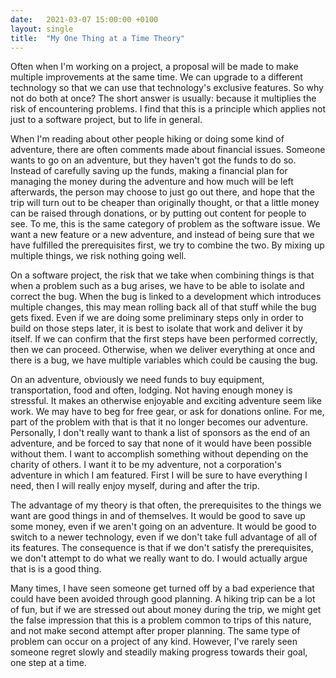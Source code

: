 ```yaml
---
date:   2021-03-07 15:00:00 +0100
layout: single
title:  "My One Thing at a Time Theory"
---
```

Often when I'm working on a project, a proposal will be made to make multiple improvements at the same time. We can upgrade to a different technology so that we can use that technology's exclusive features. So why not do both at once? The short answer is usually: because it multiplies the risk of encountering problems. I find that this is a principle which applies not just to a software project, but to life in general.

When I'm reading about other people hiking or doing some kind of adventure, there are often comments made about financial issues. Someone wants to go on an adventure, but they haven't got the funds to do so. Instead of carefully saving up the funds, making a financial plan for managing the money during the adventure and how much will be left afterwards, the person may choose to just go out there, and hope that the trip will turn out to be cheaper than originally thought, or that a little money can be raised through donations, or by putting out content for people to see. To me, this is the same category of problem as the software issue. We want a new feature or a new adventure, and instead of being sure that we have fulfilled the prerequisites first, we try to combine the two. By mixing up multiple things, we risk nothing going well.

On a software project, the risk that we take when combining things is that when a problem such as a bug arises, we have to be able to isolate and correct the bug. When the bug is linked to a development which introduces multiple changes, this may mean rolling back all of that stuff while the bug gets fixed. Even if we are doing some preliminary steps only in order to build on those steps later, it is best to isolate that work and deliver it by itself. If we can confirm that the first steps have been performed correctly, then we can proceed. Otherwise, when we deliver everything at once and there is a bug, we have multiple variables which could be causing the bug.

On an adventure, obviously we need funds to buy equipment, transportation, food and often, lodging. Not having enough money is stressful. It makes an otherwise enjoyable and exciting adventure seem like work. We may have to beg for free gear, or ask for donations online. For me, part of the problem with that is that it no longer becomes our adventure. Personally, I don't really want to thank a list of sponsors as the end of an adventure, and be forced to say that none of it would have been possible without them. I want to accomplish something without depending on the charity of others. I want it to be my adventure, not a corporation's adventure in which I am featured. First I will be sure to have everything I need, then I will really enjoy myself, during and after the trip.

The advantage of my theory is that often, the prerequisites to the things we want are good things in and of themselves. It would be good to save up some money, even if we aren't going on an adventure. It would be good to switch to a newer technology, even if we don't take full advantage of all of its features. The consequence is that if we don't satisfy the prerequisites, we don't attempt to do what we really want to do. I would actually argue that is is a good thing.

Many times, I have seen someone get turned off by a bad experience that could have been avoided through good planning. A hiking trip can be a lot of fun, but if we are stressed out about money during the trip, we might get the false impression that this is a problem common to trips of this nature, and not make second attempt after proper planning. The same type of problem can occur on a project of any kind. However, I've rarely seen someone regret slowly and steadily making progress towards their goal, one step at a time.